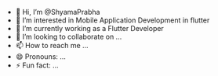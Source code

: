 - 👋 Hi, I’m @ShyamaPrabha
- 👀 I’m interested in Mobile Application Development in flutter
- 🌱 I’m currently working as a Flutter Developer
- 💞️ I’m looking to collaborate on ...
- 📫 How to reach me ...
- 😄 Pronouns: ...
- ⚡ Fun fact: ...

<!---
ShyamaPrabha/ShyamaPrabha is a ✨ special ✨ repository because its `README.md` (this file) appears on your GitHub profile.
You can click the Preview link to take a look at your changes.
--->
